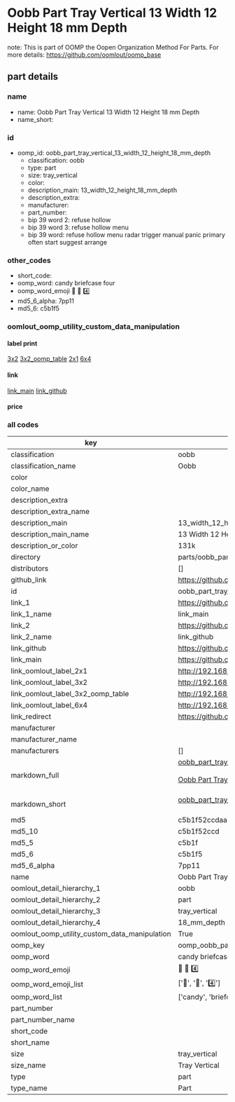 # Oobb Part Tray Vertical 13 Width 12 Height 18 mm Depth  

note: This is part of OOMP the Oopen Organization Method For Parts. For more details: https://github.com/oomlout/oomp_base

##  part details
  







### name
* name: Oobb Part Tray Vertical 13 Width 12 Height 18 mm Depth
* name_short: 
### id
* oomp_id: oobb_part_tray_vertical_13_width_12_height_18_mm_depth
  * classification: oobb
  * type: part
  * size: tray_vertical
  * color: 
  * description_main: 13_width_12_height_18_mm_depth
  * description_extra: 
  * manufacturer: 
  * part_number: 
  * bip 39 word 2: refuse hollow
  * bip 39 word 3: refuse hollow menu
  * bip 39 word: refuse hollow menu radar trigger manual panic primary often start suggest arrange

### other_codes
* short_code: 
* oomp_word: candy briefcase four
* oomp_word_emoji :candy: :briefcase: :four:
* md5_6_alpha: 7pp11
* md5_6: c5b1f5






### oomlout_oomp_utility_custom_data_manipulation
#### label print
[3x2](http://192.168.1.245:1112/?label=oomp%207pp11)
[3x2_oomp_table](http://192.168.1.108:1112/?label=oomp%207pp11)
[2x1](http://192.168.1.242:1112/?label=oomp%207pp11)
[6x4](http://192.168.1.55:1112/?label=oomp%207pp11)    

#### link

[link_main](https://github.com/oomlout/oomlout_oomp_version_1_messy/tree/main/parts/oobb_part_tray_vertical_13_width_12_height_18_mm_depth) [link_github](https://github.com/oomlout/oomlout_oomp_version_1_messy/tree/main/parts/oobb_part_tray_vertical_13_width_12_height_18_mm_depth)                             

#### price







### all codes 
| key | value |  
| --- | --- |  
| classification | oobb |  
| classification_name | Oobb |  
| color |  |  
| color_name |  |  
| description_extra |  |  
| description_extra_name |  |  
| description_main | 13_width_12_height_18_mm_depth |  
| description_main_name | 13 Width 12 Height 18 mm Depth |  
| description_or_color | 131k |  
| directory | parts/oobb_part_tray_vertical_13_width_12_height_18_mm_depth |  
| distributors | [] |  
| github_link | https://github.com/oomlout/oomlout_oomp_part_src/tree/main/parts/oobb_part_tray_vertical_13_width_12_height_18_mm_depth |  
| id | oobb_part_tray_vertical_13_width_12_height_18_mm_depth |  
| link_1 | https://github.com/oomlout/oomlout_oomp_version_1_messy/tree/main/parts/oobb_part_tray_vertical_13_width_12_height_18_mm_depth |  
| link_1_name | link_main |  
| link_2 | https://github.com/oomlout/oomlout_oomp_version_1_messy/tree/main/parts/oobb_part_tray_vertical_13_width_12_height_18_mm_depth |  
| link_2_name | link_github |  
| link_github | https://github.com/oomlout/oomlout_oomp_version_1_messy/tree/main/parts/oobb_part_tray_vertical_13_width_12_height_18_mm_depth |  
| link_main | https://github.com/oomlout/oomlout_oomp_version_1_messy/tree/main/parts/oobb_part_tray_vertical_13_width_12_height_18_mm_depth |  
| link_oomlout_label_2x1 | http://192.168.1.242:1112/?label=oomp%207pp11 |  
| link_oomlout_label_3x2 | http://192.168.1.245:1112/?label=oomp%207pp11 |  
| link_oomlout_label_3x2_oomp_table | http://192.168.1.108:1112/?label=oomp%207pp11 |  
| link_oomlout_label_6x4 | http://192.168.1.55:1112/?label=oomp%207pp11 |  
| link_redirect | https://github.com/oomlout/oomlout_oomp_version_1_messy/tree/main/parts/oobb_part_tray_vertical_13_width_12_height_18_mm_depth |  
| manufacturer |  |  
| manufacturer_name |  |  
| manufacturers | [] |  
| markdown_full | [oobb_part_tray_vertical_13_width_12_height_18_mm_depth](none)<br>[](none)<br>[Oobb Part Tray Vertical 13 Width 12 Height 18 Mm Depth](none)<br><br> |  
| markdown_short | [oobb_part_tray_vertical_13_width_12_height_18_mm_depth](none)<br><br> |  
| md5 | c5b1f52ccdaab3f61df44b0b165b3da3 |  
| md5_10 | c5b1f52ccd |  
| md5_5 | c5b1f |  
| md5_6 | c5b1f5 |  
| md5_6_alpha | 7pp11 |  
| name | Oobb Part Tray Vertical 13 Width 12 Height 18 mm Depth |  
| oomlout_detail_hierarchy_1 | oobb |  
| oomlout_detail_hierarchy_2 | part |  
| oomlout_detail_hierarchy_3 | tray_vertical |  
| oomlout_detail_hierarchy_4 | 18_mm_depth |  
| oomlout_oomp_utility_custom_data_manipulation | True |  
| oomp_key | oomp_oobb_part_tray_vertical_13_width_12_height_18_mm_depth |  
| oomp_word | candy briefcase four |  
| oomp_word_emoji | :candy: :briefcase: :four: |  
| oomp_word_emoji_list | [':candy:', ':briefcase:', ':four:'] |  
| oomp_word_list | ['candy', 'briefcase', 'four'] |  
| part_number |  |  
| part_number_name |  |  
| short_code |  |  
| short_name |  |  
| size | tray_vertical |  
| size_name | Tray Vertical |  
| type | part |  
| type_name | Part |  
